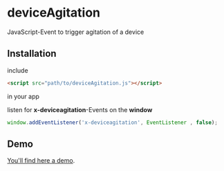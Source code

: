 # deviceAgitation
JavaScript-Event to trigger agitation of a device

## Installation

include 
```html
<script src="path/to/deviceAgitation.js"></script>
```
in your app

listen for **x-deviceagitation**-Events on the **window** 
```javascript
window.addEventListener('x-deviceagitation', EventListener , false);
```

## Demo

[You'll find here a demo](http://cyper85.github.io/deviceAgitation/).

